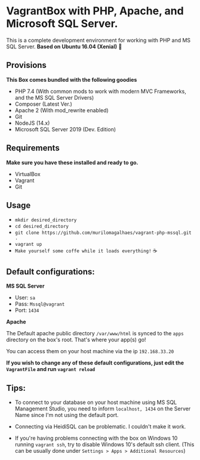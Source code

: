 #  VagrantBox with PHP, Apache, and Microsoft SQL Server.

This is a complete development environment for working with PHP and MS SQL Server. 
**Based on Ubuntu 16.04 (Xenial)**  🐧



## Provisions
**This Box comes bundled with the following goodies**
- PHP 7.4 (With common mods to work with modern MVC Frameworks, and the MS SQL Server Drivers)
- Composer (Latest Ver.)
- Apache 2 (With mod_rewrite enabled)
- Git
- NodeJS (14.x)
- Microsoft SQL Server 2019 (Dev. Edition)

## Requirements
**Make sure you have these installed and ready to go.**
- VirtualBox
- Vagrant
- Git

## Usage
- `mkdir desired_directory`
- `cd desired_directory`
- `git clone https://github.com/murilomagalhaes/vagrant-php-mssql.git .`
- `vagrant up`
- `Make yourself some coffe while it loads everything!` ☕

## Default configurations:
**MS SQL Server**
- User: `sa`
- Pass: `Mssql@vagrant`
- Port: `1434`

**Apache**

The Default apache public directory `/var/www/html` is synced to the `apps` directory on the box's root. That's where your app(s) go! 

You can access them on your host machine via the ip `192.168.33.20`

**If you wish to change any of these default configurations, just edit the `VagrantFile` and run `vagrant reload`**

## Tips:
- To connect to your database on your host machine using MS SQL Management Studio, you need to inform `localhost, 1434` on the Server Name since I'm not using the default port.

- Connecting via HeidiSQL can be problematic. I couldn't make it work.

- If you're having problems connecting with the box on Windows 10 running `vagrant ssh`,
try to disable Windows 10's default ssh client. (This can be usually done under `Settings > Apps > Additional Resources`)    



